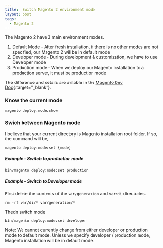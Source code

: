 ```yaml
---
title:  Switch Magento 2 environment mode
layout: post
tags:
  - Magento 2
---
```


The Magento 2 have 3 main environment modes.

1. Default Mode - After fresh installation, if there is no other modes are not specified, our Magento 2 will be in default mode
2. Developer mode - During development & customization, we have to use Developer mode
3. Production mode - When we deploy our Magento installation to a production server, it must be production mode

The difference and details are avilable in the [Magento Dev Doc](http://devdocs.magento.com/guides/v2.0/config-guide/bootstrap/magento-modes.html){:target="_blank"}.

### Know the current mode

	magento deploy:mode:show

### Swich between Magento mode

I believe that your current directory is Magento installation root folder. If so, the command will be, 

	magento deploy:mode:set {mode}

##### Example - Switch to production mode

	bin/magento deploy:mode:set production

##### Example - Switch to Developer mode

First delete the contents of the `var/generation` and `var/di` directories.

	rm -rf var/di/* var/generation/*

Thedn switch mode

	bin/magento deploy:mode:set developer

Note: We cannot currently change from either developer or production mode to default mode. Unless we specify developer / production mode, Magento installation will be in default mode.
